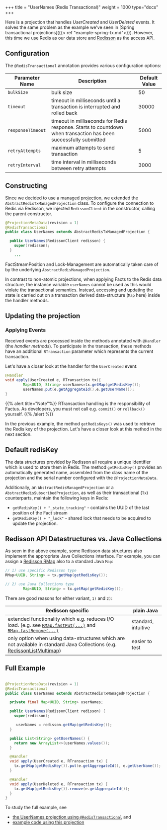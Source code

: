 +++ 
title = "UserNames (Redis Transactional)"
weight = 1000 
type="docs"
+++

Here is a projection that handles _UserCreated_ and
_UserDeleted_ events. It solves the same problem as the example we've seen in [Spring transactional projections]({{<
ref "example-spring-tx.md">}}). However, this time we use Redis as our data store and [Redisson](https://github.com/redisson/redisson) as the access API.

## Configuration

The `@RedisTransactional` annotation provides various configuration options:

| Parameter Name    | Description                                                                                                      | Default Value |
| ----------------- | ---------------------------------------------------------------------------------------------------------------- | ------------- |
| `bulkSize`        | bulk size                                                                                                        | 50            |
| `timeout`         | timeout in milliseconds until a transaction is interrupted and rolled back                                       | 30000         |
| `responseTimeout` | timeout in milliseconds for Redis response. Starts to countdown when transaction has been successfully submitted | 5000          |
| `retryAttempts`   | maximum attempts to send transaction                                                                             | 5             |
| `retryInterval`   | time interval in milliseconds between retry attempts                                                             | 3000          |

## Constructing

Since we decided to use a managed projection, we extended the `AbstractRedisTxManagedProjection` class.
To configure the connection to Redis via Redisson, we injected `RedissonClient` in the constructor, calling the parent constructor.

```java
@ProjectionMetaData(revision = 1)
@RedisTransactional
public class UserNames extends AbstractRedisTxManagedProjection {

  public UserNames(RedissonClient redisson) {
    super(redisson);
  }
    ...
```

FactStreamPosition and Lock-Management are automatically taken care of by the underlying `AbstractRedisManagedProjection`.

In contrast to non-atomic projections, when applying Facts to the Redis data structure, the instance variable `userNames` cannot be used
as this would violate the transactional semantics. Instead, accessing and updating the
state is carried out on a transaction derived data-structure (`Map` here) inside the handler methods.

## Updating the projection

### Applying Events

Received events are processed inside the methods annotated with `@Handler` (the _handler methods_). To participate in
the transaction, these methods have an additional `RTransaction` parameter which represents the current transaction.

Let's have a closer look at the handler for the `UserCreated` event:

```java
@Handler
void apply(UserCreated e, RTransaction tx){
        Map<UUID, String> userNames=tx.getMap(getRedisKey());
        userNames.put(e.getAggregateId(),e.getUserName());
}
```

{{% alert title="Note"%}}
RTransaction handling is the responsibility of Factus. As developers, you must not call e.g. `commit()`
or `rollback()` yourself.
{{% /alert %}}

In the previous example, the method `getRedisKeys()` was used to retrieve the Redis key of the projection. Let's have a
closer look at this method in the next section.

## Default redisKey

The data structures provided by Redisson all require a unique identifier which is used to store them in Redis. The method `getRedisKey()` provides an
automatically generated name, assembled from the class name of the projection and the serial number configured with
the `@ProjectionMetaData`.

Additionally, an `AbstractRedisManagedProjection` or a `AbstractRedisSubscribedProjection`, as well as their transactional
(`Tx`) counterparts, maintain the following keys in Redis:

- `getRedisKey() + "_state_tracking"` - contains the UUID of the last position of the Fact stream
- `getRedisKey() + "_lock"` - shared lock that needs to be acquired to update the projection.

## Redisson API Datastructures vs. Java Collections

As seen in the above example, some Redisson data structures also implement the appropriate Java Collections interface.
For example, you can assign
a [Redisson RMap](https://www.javadoc.io/doc/org.redisson/redisson/latest/org/redisson/api/RMap.html)
also to a standard Java `Map`:

```java
// 1) use specific Redisson type
RMap<UUID, String> = tx.getMap(getRedisKey());

// 2) use Java Collections type
        Map<UUID, String> = tx.getMap(getRedisKey());
```

There are good reasons for either variant, `1)` and `2)`:

| Redisson specific                                                                                                                                                                                                                                                                                                           | plain Java          |
| --------------------------------------------------------------------------------------------------------------------------------------------------------------------------------------------------------------------------------------------------------------------------------------------------------------------------- | ------------------- |
| extended functionality which e.g. reduces I/O load. (e.g. see [`RMap.fastPut(...)`](<https://www.javadoc.io/doc/org.redisson/redisson/latest/org/redisson/api/RMap.html#fastPut(K,V)>) and [`RMap.fastRemove(...)`](<https://www.javadoc.io/doc/org.redisson/redisson/latest/org/redisson/api/RMap.html#fastRemove(K...).>) | standard, intuitive |
| only option when using data-structures which are not available in standard Java Collections (e.g. [RedissonListMultimap](https://javadoc.io/doc/org.redisson/redisson/latest/org/redisson/RedissonListMultimap.html))                                                                                                       | easier to test      |

## Full Example

```java

@ProjectionMetaData(revision = 1)
@RedisTransactional
public class UserNames extends AbstractRedisTxManagedProjection {

  private final Map<UUID, String> userNames;

  public UserNames(RedissonClient redisson) {
    super(redisson);

     userNames = redisson.getMap(getRedisKey());
  }

  public List<String> getUserNames() {
    return new ArrayList<>(userNames.values());
  }

  @Handler
  void apply(UserCreated e, RTransaction tx) {
    tx.getMap(getRedisKey()).put(e.getAggregateId(), e.getUserName());
  }

  @Handler
  void apply(UserDeleted e, RTransaction tx) {
    tx.getMap(getRedisKey()).remove(e.getAggregateId());
  }
}
```

To study the full example, see

- [the UserNames projection using `@RedisTransactional`](https://github.com/factcast/factcast/blob/main/factcast-itests/factcast-itests-factus/src/test/java/org/factcast/itests/factus/proj/RedisTransactionalProjectionExample.java)
  and
- [example code using this projection](https://github.com/factcast/factcast/blob/main/factcast-itests/factcast-itests-factus/src/test/java/org/factcast/itests/factus/RedisTransactionalProjectionExampleITest.java)
